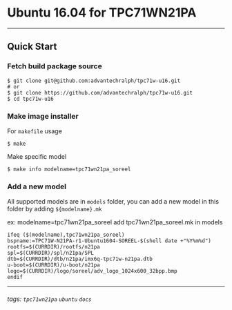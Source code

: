 # Ubuntu 16.04 for TPC71WN21PA
---

## Quick Start

### Fetch build package source

```bash=
$ git clone git@github.com:advantechralph/tpc71w-u16.git
# or
$ git clone https://github.com/advantechralph/tpc71w-u16.git
$ cd tpc71w-u16
```

### Make image installer 

For `makefile` usage
```bash=
$ make 
```

Make specific model

```bash=
$ make info modelname=tpc71wn21pa_soreel
```

### Add a new model

All supported models are in `models` folder, you can add a new model in this folder by adding `${modelname}.mk`

ex: 
modelname=tpc71wn21pa_soreel
add tpc71wn21pa_soreel.mk in models 

```=
ifeq ($(modelname),tpc71wn21pa_soreel)
bspname:=TPC71W-N21PA-r1-Ubuntu1604-SOREEL-$(shell date +"%Y%m%d")
rootfs=$(CURRDIR)/rootfs/n21pa
spl=$(CURRDIR)/spl/n21pa/SPL
dtb=$(CURRDIR)/dtb/n21pa/imx6q-tpc71w-n21pa.dtb
u-boot=$(CURRDIR)/u-boot/n21pa
logo=$(CURRDIR)/logo/soreel/adv_logo_1024x600_32bpp.bmp
endif
```

---
###### tags: `tpc71wn21pa` `ubuntu` `docs`